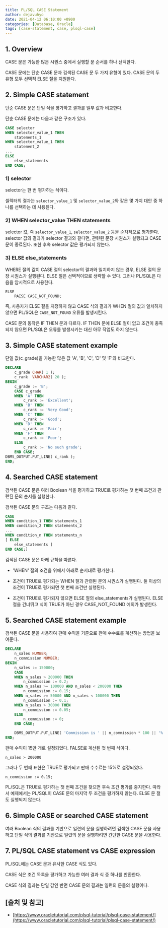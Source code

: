 ```yaml
---
title: PL/SQL CASE Statement
author: dejavuhyo
date: 2021-04-12 06:10:00 +0900
categories: [Database, Oracle]
tags: [case-statement, case, plsql-case]
---
```


## 1. Overview
CASE 문은 가능한 많은 시퀀스 중에서 실행할 문 순서를 하나 선택한다.

CASE 문에는 단순 CASE 문과 검색된 CASE 문 두 가지 유형이 있다. CASE 문의 두 유형 모두 선택적 ELSE 절을 지원한다.

## 2. Simple CASE statement
단순 CASE 문은 단일 식을 평가하고 결과를 일부 값과 비교한다.

단순 CASE 문에는 다음과 같은 구조가 있다.

```sql
CASE selector
WHEN selector_value_1 THEN
    statements_1
WHEN selector_value_1 THEN
    statement_2
...
ELSE
    else_statements
END CASE;
```

### 1) selector
selector는 한 번 평가하는 식이다.

셀렉터의 결과는 `selector_value_1` 및 `selector_value_2`와 같은 몇 가지 대안 중 하나를 선택하는 데 사용된다.

### 2) WHEN selector_value THEN statements
selector 값, 즉 `selector_value_1`, `selector_value_2` 등을 순차적으로 평가한다. selector 값의 결과가 selector 결과와 같다면, 관련된 문장 시퀀스가 실행되고 CASE 문이 종료된다. 또한 후속 selector 값은 평가되지 않는다.

### 3) ELSE else_statements
WHERE 절의 값이 CASE 절의 selector의 결과와 일치하지 않는 경우, ELSE 절의 문장 시퀀스가 실행된다.
ELSE 절은 선택적이므로 생략할 수 있다. 그러나 PL/SQL은 다음을 암시적으로 사용한다.

```text
ELSE
    RAISE CASE_NOT_FOUND;
```

즉, 사용자가 ELSE 절을 지정하지 않고 CASE 식의 결과가 WHEN 절의 값과 일치하지 않으면 PL/SQL은 `CASE_NOT_FOUND` 오류를 발생시킨다.

CASE 문의 동작은 IF THEN 문과 다르다. IF THEN 문에 ELSE 절이 없고 조건이 충족되지 않으면 PL/SQL은 오류를 발생시키는 대신 아무 작업도 하지 않는다.

## 3. Simple CASE statement example
단일 값(c_grade)을 가능한 많은 값 'A', 'B', 'C', 'D' 및 'F'와 비교한다.

```sql
DECLARE
    c_grade CHAR( 1 );
    c_rank  VARCHAR2( 20 );
BEGIN
    c_grade := 'B';
    CASE c_grade
    WHEN 'A' THEN
        c_rank := 'Excellent';
    WHEN 'B' THEN
        c_rank := 'Very Good';
    WHEN 'C' THEN
        c_rank := 'Good';
    WHEN 'D' THEN
        c_rank := 'Fair';
    WHEN 'F' THEN
        c_rank := 'Poor';
    ELSE
        c_rank := 'No such grade';
    END CASE;
DBMS_OUTPUT.PUT_LINE( c_rank );
END;
```

## 4. Searched CASE statement
검색된 CASE 문은 여러 Boolean 식을 평가하고 TRUE로 평가하는 첫 번째 조건과 관련된 문의 순서를 실행한다.

검색된 CASE 문의 구조는 다음과 같다.

```sql
CASE
WHEN condition_1 THEN statements_1
WHEN condition_2 THEN statements_2
...
WHEN condition_n THEN statements_n
[ ELSE
    else_statements ]
END CASE;]
```

검색된 CASE 문은 아래 규칙을 따른다.

* 'WHEN' 절의 조건을 위에서 아래로 순서대로 평가한다.

* 조건이 TRUE로 평가되는 WHEN 절과 관련된 문의 시퀀스가 실행된다. 둘 이상의 조건이 TRUE로 평가되면 첫 번째 조건만 실행된다.

* 조건이 TRUE로 평가되지 않으면 ELSE 절의 else_statements가 실행된다. ELSE 절을 건너뛰고 식이 TRUE가 아닌 경우 CASE_NOT_FOUND 예외가 발생한다.

## 5. Searched CASE statement example
검색된 CASE 문을 사용하여 판매 수익을 기준으로 판매 수수료를 계산하는 방법을 보여준다.

```sql
DECLARE
    n_sales NUMBER;
    n_commission NUMBER;
BEGIN
    n_sales := 150000;
    CASE
    WHEN n_sales > 200000 THEN
        n_commission := 0.2;
    WHEN n_sales >= 100000 AND n_sales < 200000 THEN
        n_commission := 0.15;
    WHEN n_sales >= 50000 AND n_sales < 100000 THEN
        n_commission := 0.1;
    WHEN n_sales > 30000 THEN
        n_commission := 0.05;
    ELSE
        n_commission := 0;
    END CASE;

    DBMS_OUTPUT.PUT_LINE( 'Commission is ' || n_commission * 100 || '%' );
END;
```

판매 수익이 15만 개로 설정되었다. FALSE로 계산된 첫 번째 식이다.

```text
n_sales > 200000
```

그러나 두 번째 표현은 TRUE로 평가되고 판매 수수료는 15%로 설정되었다.

```text
n_commission := 0.15;
```

PL/SQL은 TRUE로 평가하는 첫 번째 조건을 찾으면 후속 조건 평가를 중지한다. 따라서 예제에서는 PL/SQL이 CASE 문의 마지막 두 조건을 평가하지 않는다. ELSE 문 절도 실행되지 않는다.

## 6. Simple CASE or searched CASE statement
여러 Boolean 식의 결과를 기반으로 일련의 문을 실행하려면 검색한 CASE 문을 사용하고 단일 식의 결과를 기반으로 일련의 문을 실행하려면 간단한 CASE 문을 사용한다.

## 7. PL/SQL CASE statement vs CASE expression
PL/SQL에는 CASE 문과 유사한 CASE 식도 있다.

CASE 식은 조건 목록을 평가하고 가능한 여러 결과 식 중 하나를 반환한다.

CASE 식의 결과는 단일 값인 반면 CASE 문의 결과는 일련의 문들의 실행이다.

## [출처 및 참고]
* [https://www.oracletutorial.com/plsql-tutorial/plsql-case-statement/](https://www.oracletutorial.com/plsql-tutorial/plsql-case-statement/)
